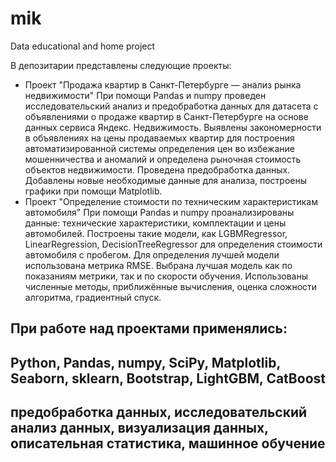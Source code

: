 # mik
Data educational and home project

В депозитарии представлены следующие проекты:
- Проект "Продажа квартир в Санкт-Петербурге — анализ рынка недвижимости"
При помощи Pandas и numpy проведен исследовательский анализ и предобработка данных для датасета с объявлениями о продаже квартир в Санкт-Петербурге на основе данных сервиса Яндекс.
Недвижимость. Выявлены закономерности в объявлениях на цены продаваемых квартир для построения автоматизированной системы определения цен во избежание мошенничества и 
аномалий и определена рыночная стоимость объектов недвижимости. Проведена предобработка данных. Добавлены новые необходимые данные для анализа, построены графики 
при помощи Matplotlib.
- Проект "Определение стоимости по техническим характеристикам автомобиля"
При помощи Pandas и numpy проанализированы данные: технические характеристики, комплектации и цены автомобилей. Построены такие модели, как LGBMRegressor, LinearRegression, 
DecisionTreeRegressor для определения стоимости автомобиля с пробегом. Для определения лучшей модели использована метрика RMSE. Выбрана лучшая модель как по показаниям метрики, 
так и по скорости обучения. Использованы численные методы, приближённые вычисления, оценка сложности алгоритма, градиентный спуск.

## При работе над проектами применялись:
## Python, Pandas, numpy, SciPy, Matplotlib, Seaborn, sklearn, Bootstrap, LightGBM, CatBoost  
## предобработка данных, исследовательский анализ данных, визуализация данных, описательная статистика, машинное обучение ##
